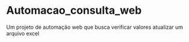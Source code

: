 # Automacao_consulta_web
 Um projeto de automação web que busca verificar valores atualizar um arquivo excel
